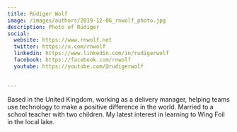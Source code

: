 ```yaml
---
title: Rüdiger Wolf
image: /images/authors/2019-12-06_rnwolf_photo.jpg
description: Photo of Rüdiger
social:
  website: https://www.rnwolf.net
  twitter: https://x.com/rnwolf
  linkedin: https://www.linkedin.com/in/rudigerwolf
  facebook: https://facebook.com/rnwolf
  youtube: https://youtube.com/@rudigerwolf
  

---
```


Based in the United Kingdom, working as a delivery manager, helping teams use technology to make a positive difference in the world. Married to a school teacher with two children. 
My latest interest in learning to Wing Foil in the local lake.
